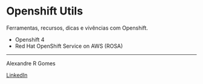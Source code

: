 # Openshift Utils

Ferramentas, recursos, dicas e vivências com Openshift.

- Openshift 4
- Red Hat OpenShift Service on AWS (ROSA)



______
Alexandre R Gomes

[LinkedIn][me-linkedin]


[me-linkedin]: https://www.linkedin.com/in/alexandre-r-gomes-44303b6b
